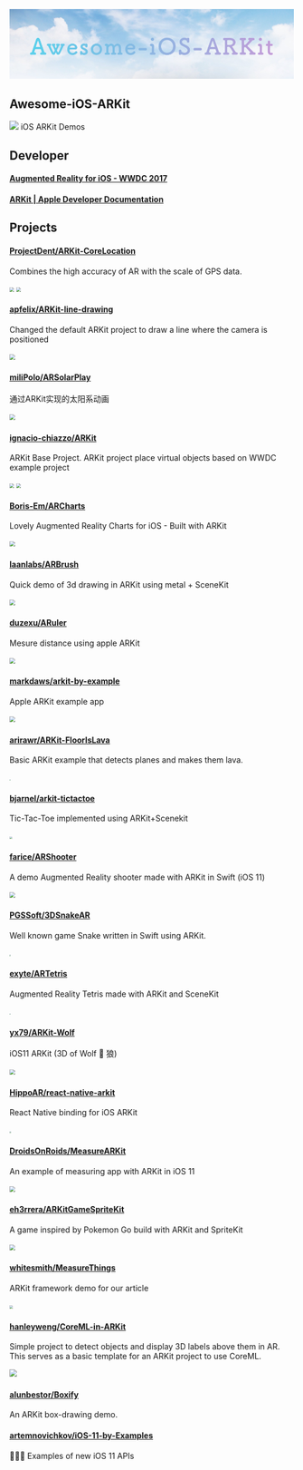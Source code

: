 <p align="center">
  <img src="banner.png">
</p>

## Awesome-iOS-ARKit
![](https://camo.githubusercontent.com/13c4e50d88df7178ae1882a203ed57b641674f94/68747470733a2f2f63646e2e7261776769742e636f6d2f73696e647265736f726875732f617765736f6d652f643733303566333864323966656437386661383536353265336136336531353464643865383832392f6d656469612f62616467652e737667)
iOS ARKit Demos

## Developer
#### [Augmented Reality for iOS - WWDC 2017](https://developer.apple.com/videos/play/wwdc2017/602/)

#### [ARKit | Apple Developer Documentation](https://developer.apple.com/documentation/arkit)

## Projects
#### [ProjectDent/ARKit-CoreLocation](https://github.com/ProjectDent/ARKit-CoreLocation) 
Combines the high accuracy of AR with the scale of GPS data.

<p align="left">
    <img src="https://github.com/ProjectDent/ARKit-CoreLocation/blob/master/giphy-1.gif?raw=true" style="zoom:50%" align=left/>
    <img src="https://github.com/ProjectDent/ARKit-CoreLocation/blob/master/giphy-2.gif?raw=true" style="zoom:50%" align=right/>
</p>

#### [apfelix/ARKit-line-drawing](https://github.com/lapfelix/ARKit-line-drawing)
Changed the default ARKit project to draw a line where the camera is positioned

<img src="https://camo.githubusercontent.com/b4e2aa31d0fc7661256ce92d1d4aaabc7c06a68a/68747470733a2f2f7468756d62732e6766796361742e636f6d2f446972656374496e7369676e69666963616e74496365666973682d73697a655f726573747269637465642e676966" style="zoom:60%"/>

#### [miliPolo/ARSolarPlay](https://github.com/miliPolo/ARSolarPlay)
通过ARKit实现的太阳系动画

<img src="https://github.com/miliPolo/ARSolarPlay/blob/master/ARSolarPlay/Asset/ARSolarPlay.gif?raw=true" style="zoom:60%"/>

#### [ignacio-chiazzo/ARKit](https://github.com/ignacio-chiazzo/ARKit)
ARKit Base Project. ARKit project place virtual objects based on WWDC example project

<p align="left">
    <img src="https://camo.githubusercontent.com/f534b780c1fc2827697f012c50eb0d36f326ad74/687474703a2f2f692e6d616b65616769662e636f6d2f6d656469612f362d31382d323031372f6e71306d31622e676966" style="zoom:50%" align=left/>
    <img src="https://camo.githubusercontent.com/2cf6b8f45b07c36780c371e464692b4170e95233/687474703a2f2f692e6d616b65616769662e636f6d2f6d656469612f362d31382d323031372f447a537536472e676966" style="zoom:50%" align=right/>
</p>

#### [Boris-Em/ARCharts](https://github.com/Boris-Em/ARCharts)
Lovely Augmented Reality Charts for iOS - Built with ARKit

<img src="https://camo.githubusercontent.com/8fe4fe57069739e242329fcedcb890e4ce7bfad6/68747470733a2f2f73322e706f7374696d672e6f72672f666e7769636c70646c2f67697068792d646f776e73697a65642d6c617267652e676966" style="zoom:60%"/>

#### [laanlabs/ARBrush](https://github.com/laanlabs/ARBrush)
Quick demo of 3d drawing in ARKit using metal + SceneKit

<img src="https://github.com/laanlabs/ARBrush/blob/master/anim.gif?raw=true" style="zoom:60%"/>

#### [duzexu/ARuler](https://github.com/duzexu/ARuler)
Mesure distance using apple ARKit

<img src="https://github.com/duzexu/ARuler/blob/master/Design/preview_vertical.gif?raw=true" style="zoom:60%"/>

#### [markdaws/arkit-by-example](https://github.com/markdaws/arkit-by-example)
Apple ARKit example app

<img src="https://camo.githubusercontent.com/3a6240f71daea764d61cce4389a3d62cd5b3ba21/68747470733a2f2f696d672e796f75747562652e636f6d2f76692f724e46516c3749345436592f302e6a7067" style="zoom:60%"/>

#### [arirawr/ARKit-FloorIsLava](https://github.com/arirawr/ARKit-FloorIsLava)
Basic ARKit example that detects planes and makes them lava.

<img src="https://raw.githubusercontent.com/arirawr/ARKit-FloorIsLava/master/IMG_0700.PNG" style="zoom:15%"/>

#### [bjarnel/arkit-tictactoe](https://github.com/bjarnel/arkit-tictactoe)
Tic-Tac-Toe implemented using ARKit+Scenekit

<img src="https://raw.githubusercontent.com/bjarnel/arkit-tictactoe/master/tictactoe-shadows.jpg" style="zoom:30%"/>

#### [farice/ARShooter](https://github.com/farice/ARShooter)
A demo Augmented Reality shooter made with ARKit in Swift (iOS 11) 

<img src="https://user-images.githubusercontent.com/13244177/26912181-a08e94cc-4bc7-11e7-9261-2ed24e69f1f7.gif" style="zoom:60%"/>

#### [PGSSoft/3DSnakeAR](https://github.com/PGSSoft/3DSnakeAR)
Well known game Snake written in Swift using ARKit.

<img src="https://github.com/PGSSoft/3DSnakeAR/raw/master/image1.PNG?raw=true" style="zoom:15%" align=left/>

#### [exyte/ARTetris](https://github.com/exyte/ARTetris)
Augmented Reality Tetris made with ARKit and SceneKit

<img src="https://camo.githubusercontent.com/ed8f9e75e2cdab7b268692b0f979ebf94ab19b64/687474703a2f2f692e696d6775722e636f6d2f425869393439792e6a7067" style="zoom:15%"/>

#### [yx79/ARKit-Wolf](https://github.com/yx79/ARKit-Wolf)
iOS11 ARKit (3D of Wolf 🐺 狼)

<img src="https://camo.githubusercontent.com/8a706d86c3ec995c60111dddb09344c3c94f107f/68747470733a2f2f73746f726167652e676f6f676c65617069732e636f6d2f77656261707030312d3134393630302e61707073706f742e636f6d2f6769746875622f776f6c662e676966" style="zoom:60%"/>

#### [HippoAR/react-native-arkit](https://github.com/HippoAR/react-native-arkit)
React Native binding for iOS ARKit

<img src="https://github.com/HippoAR/react-native-arkit/blob/master/screenshots/geometries.jpg?raw=true" style="zoom:20%"/>

#### [DroidsOnRoids/MeasureARKit](https://github.com/DroidsOnRoids/MeasureARKit)
An example of measuring app with ARKit in iOS 11

<img src="https://camo.githubusercontent.com/42c6ca7198c329d0018292ab695cd0f49d822177/68747470733a2f2f7777772e74686564726f6964736f6e726f6964732e636f6d2f77702d636f6e74656e742f75706c6f6164732f323031372f30372f6d6561737572696e675f696f735f352e676966" style="zoom:60%"/>

#### [eh3rrera/ARKitGameSpriteKit](https://github.com/eh3rrera/ARKitGameSpriteKit)
A game inspired by Pokemon Go build with ARKit and SpriteKit

<img src="https://camo.githubusercontent.com/4faa68a4b611eb5ff308e70d5f8091d3a12b34fe/68747470733a2f2f696d672e796f75747562652e636f6d2f76692f306d6d614c69755941686f2f302e6a7067" style="zoom:60%"/>

#### [whitesmith/MeasureThings](https://github.com/whitesmith/MeasureThings)
ARKit framework demo for our article

<img src="https://camo.githubusercontent.com/40afbf1c0922a87a9b16936f0b3bee71c6cc773f/68747470733a2f2f7768697465736d6974682d776562736974652e73332e616d617a6f6e6177732e636f6d2f323031372f4a756c2f61726b69745f64656d6f5f796f75747562652d313530303536353039323131362e706e67" style="zoom:40%"/>

#### [hanleyweng/CoreML-in-ARKit](https://github.com/hanleyweng/CoreML-in-ARKit)
Simple project to detect objects and display 3D labels above them in AR. This serves as a basic template for an ARKit project to use CoreML.

<img src="https://github.com/hanleyweng/CoreML-in-ARKit/raw/master/post-media/giphy.gif" style="zoom:80%"/>

#### [alunbestor/Boxify](https://github.com/alunbestor/Boxify)
An ARKit box-drawing demo.

#### [artemnovichkov/iOS-11-by-Examples](https://github.com/artemnovichkov/iOS-11-by-Examples)
👨🏻‍💻 Examples of new iOS 11 APIs



